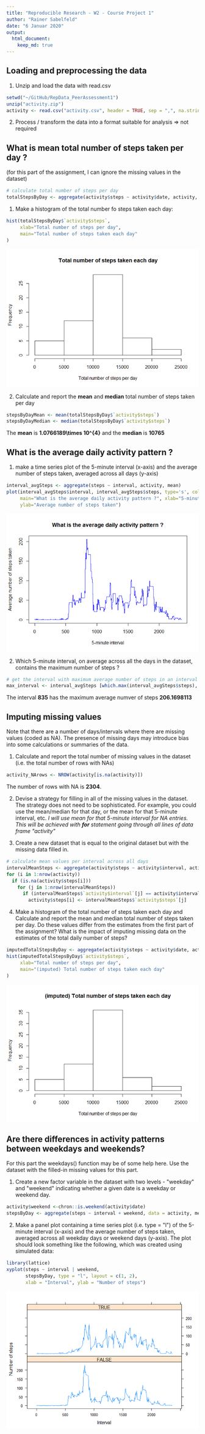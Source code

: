 ```yaml
---
title: "Reproducible Research - W2 - Course Project 1"
author: "Rainer Sabelfeld"
date: "6 Januar 2020"
output: 
  html_document:
    keep_md: true
---
```




## Loading and preprocessing the data
1. Unzip and load the data with read.csv


```r
setwd("~/GitHub/RepData_PeerAssessment1")
unzip("activity.zip")
activity <- read.csv("activity.csv", header = TRUE, sep = ",", na.strings = "NA")
```
2. Process / transform the data into a format suitable for analysis
=> not required

## What is mean total number of steps taken per day ?
(for this part of the assignment, I can ignore the missing values in the dataset)

```r
# calculate total number of steps per day
totalStepsByDay <- aggregate(activity$steps ~ activity$date, activity, sum)
```
1. Make a histogram of the total number fo steps taken each day:

```r
hist(totalStepsByDay$`activity$steps`,
     xlab="Total number of steps per day",
     main="Total number of steps taken each day"
)
```

![](PA1_template_files/figure-html/unnamed-chunk-3-1.png)<!-- -->

2. Calculate and report the **mean** and **median** total number of steps taken per day

```r
stepsByDayMean <- mean(totalStepsByDay$`activity$steps`)
stepsByDayMedian <- median(totalStepsByDay$`activity$steps`)
```
The **mean** is **1.0766189\times 10^{4}** and the **median** is **10765**

## What is the average daily activity pattern ?
1. make a time series plot of the 5-minute interval (x-axis) and the average number of steps taken, averaged across all days (y-axis)

```r
interval_avgSteps <- aggregate(steps ~ interval, activity, mean)
plot(interval_avgSteps$interval, interval_avgSteps$steps, type='s', col="blue", 
     main="What is the average daily activity pattern ?", xlab="5-minute interval", 
     ylab="Average number of steps taken")
```

![](PA1_template_files/figure-html/unnamed-chunk-5-1.png)<!-- -->

2. Which 5-minute interval, on average across all the days in the dataset, contains the maximum number of steps ?

```r
# get the interval with maximum average number of steps in an interval
max_interval <- interval_avgSteps [which.max(interval_avgSteps$steps), ]
```

The interval **835** has the maximum average numver of steps **206.1698113**

## Imputing missing values
Note that there are a number of days/intervals where there are missing values (coded as NA). The presence of missing days may introduce bias into some calculations or summaries of the data.
1. Calculate and report the total number of missing values in the dataset (i.e. the total number of rows with NAs)

```r
activity_NArows <- NROW(activity[is.na(activity)])
```
The number of rows with NA is **2304**.

2. Devise a strategy for filling in all of the missing values in the dataset. The strategy does not need to be sophisticated. For example, you could use the mean/median for that day, or the mean for that 5-minute interval, etc.
*I will use mean for that 5-minute interval for NA entries. This will be achieved with **for** statement going through all lines of data frame "activity"*

3.	Create a new dataset that is equal to the original dataset but with the missing data filled in.

```r
# calculate mean values per interval across all days
intervalMeanSteps <- aggregate(activity$steps ~ activity$interval, activity, mean)
for (i in 1:nrow(activity))
  if (is.na(activity$steps[i]))
    for (j in 1:nrow(intervalMeanSteps))
      if (intervalMeanSteps$`activity$interval`[j] == activity$interval[i])
        activity$steps[i] <- intervalMeanSteps$`activity$steps`[j]
```
4. Make a histogram of the total number of steps taken each day and Calculate and report the mean and median total number of steps taken per day. Do these values differ from the estimates from the first part of the assignment? What is the impact of imputing missing data on the estimates of the total daily number of steps?

```r
imputedTotalStepsByDay <- aggregate(activity$steps ~ activity$date, activity, sum)
hist(imputedTotalStepsByDay$`activity$steps`,
     xlab="Total number of steps per day",
     main="(imputed) Total number of steps taken each day"
)
```

![](PA1_template_files/figure-html/unnamed-chunk-9-1.png)<!-- -->

## Are there differences in activity patterns between weekdays and weekends?
For this part the weekdays() function may be of some help here. Use the dataset with the filled-in missing values for this part.
1. Create a new factor variable in the dataset with two levels - "weekday" and "weekend" indicating whether a given date is a weekday or weekend day.

```r
activity$weekend <-chron::is.weekend(activity$date)
stepsByDay <- aggregate(steps ~ interval + weekend, data = activity, mean)
```
2. Make a panel plot containing a time series plot (i.e. type = "l") of the 5-minute interval (x-axis) and the average number of steps taken, averaged across all weekday days or weekend days (y-axis). The plot should look something like the following, which was created using simulated data:

```r
library(lattice)
xyplot(steps ~ interval | weekend, 
       stepsByDay, type = "l", layout = c(1, 2),
       xlab = "Interval", ylab = "Number of steps")
```

![](PA1_template_files/figure-html/unnamed-chunk-11-1.png)<!-- -->
